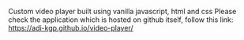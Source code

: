 Custom video player built using vanilla javascript, html and css
Please check the application which is hosted on github itself,
follow this link: https://adi-kgp.github.io/video-player/
